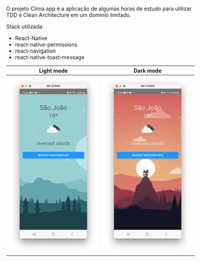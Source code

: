 O projeto Clima app é a aplicação de algumas horas de estudo para utilizar TDD e Clean Architecture em um domínio limitado.

Stack utilizada:
- React-Native
- react-native-permissions
- react-navigation
- react-native-toast-message

|Light mode  |Dark mode|
|---|---|
|![Light mode](./app-images/App%20light.png)   | ![Dark mode](./app-images/App%20dark.png)  |




